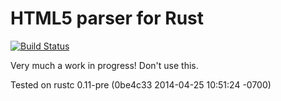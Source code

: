 # HTML5 parser for Rust

[![Build Status](https://travis-ci.org/kmcallister/html5.svg?branch=master)](https://travis-ci.org/kmcallister/html5)

Very much a work in progress!  Don't use this.

Tested on rustc 0.11-pre (0be4c33 2014-04-25 10:51:24 -0700)
